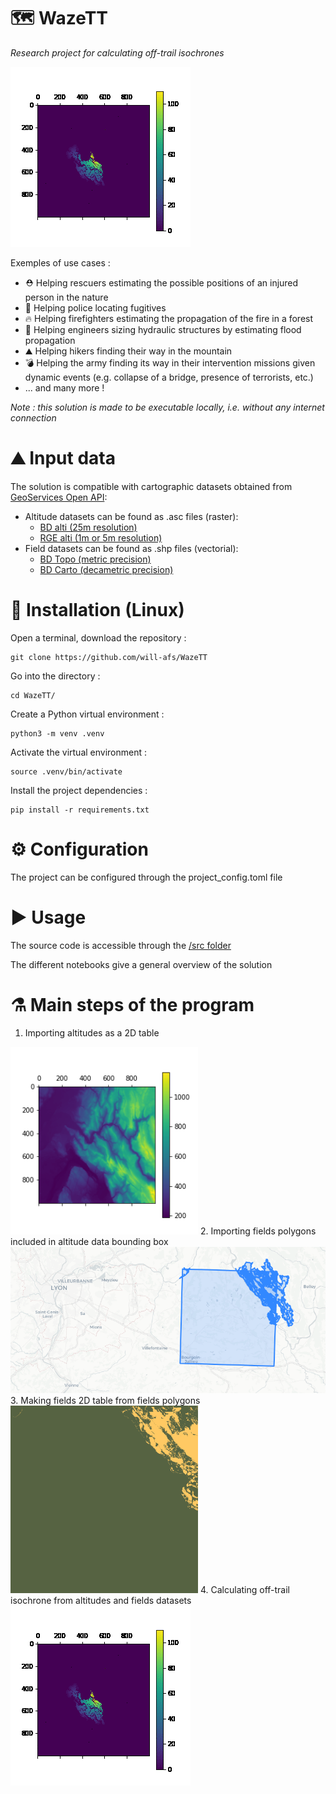 🗺️ WazeTT
=========
*Research project for calculating off-trail isochrones*

<img src="https://github.com/will-afs/WazeTT/blob/main/doc/img/isochrones_for_gif/animation.gif">

Exemples of use cases :
- ⛑️ Helping rescuers estimating the possible positions of an injured person in the nature
- 👮 Helping police locating fugitives
- 🔥 Helping firefighters estimating the propagation of the fire in a forest
- 🌊 Helping engineers sizing hydraulic structures by estimating flood propagation
- ⛰️ Helping hikers finding their way in the mountain
- 💣 Helping the army finding its way in their intervention missions given dynamic events (e.g. collapse of a bridge, presence of terrorists, etc.)
- ... and many more !

*Note : this solution is made to be executable locally, i.e. without any internet connection*

# ⛰️ Input data
The solution is compatible with cartographic datasets obtained from [GeoServices Open API](https://geoservices.ign.fr/catalogue):
- Altitude datasets can be found as .asc files (raster):
  - [BD alti (25m resolution)](https://geoservices.ign.fr/bdalti)
  - [RGE alti (1m or 5m resolution)](https://geoservices.ign.fr/rgealti)
- Field datasets can be found as .shp files (vectorial):
  - [BD Topo (metric precision)](https://geoservices.ign.fr/bdtopo)
  - [BD Carto (decametric precision)](https://geoservices.ign.fr/bdcarto)

# 🔽 Installation (Linux)
Open a terminal, download the repository :

    git clone https://github.com/will-afs/WazeTT
    
Go into the directory :

    cd WazeTT/

Create a Python virtual environment :

    python3 -m venv .venv
    
Activate the virtual environment :

    source .venv/bin/activate
    
Install the project dependencies :

    pip install -r requirements.txt
  
# ⚙️ Configuration
The project can be configured through the project_config.toml file

# ▶️ Usage
The source code is accessible through the [/src folder](https://github.com/will-afs/WazeTT/tree/main/src)

The different notebooks give a general overview of the solution

# ⚗️ Main steps of the program
1. Importing altitudes as a 2D table
<img src="https://github.com/will-afs/WazeTT/blob/main/doc/img/alti_plot_BDALTIV2_25M_FXX_0875_6550_MNT_LAMB93_IGN69.png" width=300>
2. Importing fields polygons included in altitude data bounding box
<img src="https://github.com/will-afs/WazeTT/blob/main/doc/img/field_polygons_and_study_perimeter_bb.png" width=700>
3. Making fields 2D table from fields polygons
<img src="https://github.com/will-afs/WazeTT/blob/main/doc/img/field_polygons_projection_ZONE_VEGETATION_BDALTIV2_25M_FXX_0875_6550_MNT_LAMB93_IGN69.png" width=300>
4. Calculating off-trail isochrone from altitudes and fields datasets
<img src="https://github.com/will-afs/WazeTT/blob/main/doc/img/isochrones_for_gif/animation.gif">
